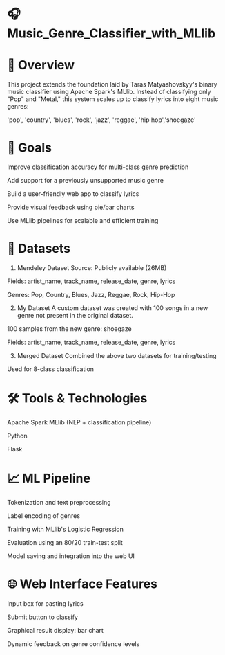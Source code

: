 # 🎧 Music_Genre_Classifier_with_MLlib

# 📖 Overview
This project extends the foundation laid by Taras Matyashovskyy's binary music classifier using Apache Spark's MLlib. Instead of classifying only "Pop" and "Metal," this system scales up to classify lyrics into eight music genres:

'pop', 'country', 'blues', 'rock', 'jazz', 'reggae', 'hip hop','shoegaze'

# 🧠 Goals
Improve classification accuracy for multi-class genre prediction

Add support for a previously unsupported music genre

Build a user-friendly web app to classify lyrics

Provide visual feedback using pie/bar charts

Use MLlib pipelines for scalable and efficient training

# 📁 Datasets
1. Mendeley Dataset
Source: Publicly available (26MB)

Fields: artist_name, track_name, release_date, genre, lyrics

Genres: Pop, Country, Blues, Jazz, Reggae, Rock, Hip-Hop

2. My Dataset
A custom dataset was created with 100 songs in a new genre not present in the original dataset.

100 samples from the new genre: shoegaze

Fields: artist_name, track_name, release_date, genre, lyrics

3. Merged Dataset
Combined the above two datasets for training/testing

Used for 8-class classification

# 🛠️ Tools & Technologies
Apache Spark MLlib (NLP + classification pipeline)

Python

Flask


# 📈 ML Pipeline
Tokenization and text preprocessing

Label encoding of genres

Training with MLlib's Logistic Regression

Evaluation using an 80/20 train-test split

Model saving and integration into the web UI

# 🌐 Web Interface Features
Input box for pasting lyrics

Submit button to classify

Graphical result display: bar chart

Dynamic feedback on genre confidence levels
